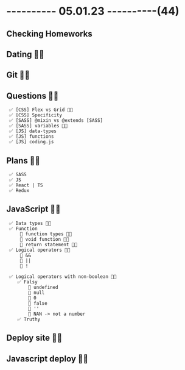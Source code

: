 # ---------- 05.01.23 ----------(44)

## Checking Homeworks

## Dating 👍🏻

## Git 👍🏻

## Questions 👍🏻

     ✅ [CSS] Flex vs Grid 👍🏻
     ✅ [CSS] Specificity
     ✅ [SASS] @mixin vs @extends [SASS]
     ✅ [SASS] variables 👍🏻
     ✅ [JS] data-types
     ✅ [JS] functions
     ✅ [JS] coding.js

## Plans 👍🏻

     ✅ SASS
     ✅ JS
     ✅ React | TS
     ✅ Redux

## JavaScript 👍🏻

     ✅ Data types 👍🏻
     ✅ Function
         🔷 function types 👍🏻
         🔷 void function 👍🏻
         🔷 return statement 👍🏻
     ✅ Logical operators 👍🏻
         🔷 &&
         🔷 ||
         🔷 !

     ✅ Logical operators with non-boolean 👍🏻
        ✅ Falsy
            🎁 undefined
            🎁 null
            🎁 0
            🎁 false
            🎁 ''
            🎁 NAN -> not a number
        ✅ Truthy

## Deploy site 👍🏻

## Javascript deploy 👍🏻
